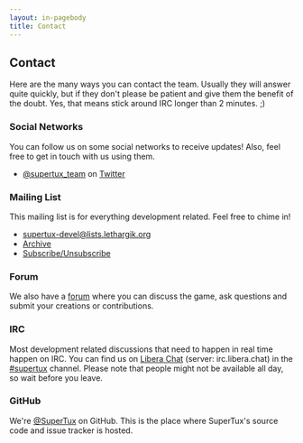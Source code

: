 ```yaml
---
layout: in-pagebody
title: Contact
---
```


## Contact

Here are the many ways you can contact the team. Usually they will answer quite
quickly, but if they don't please be patient and give them the benefit of the
doubt. Yes, that means stick around IRC longer than 2 minutes. ;)

### Social Networks

You can follow us on some social networks to receive updates! Also, feel free to
get in touch with us using them.

- [@supertux\_team](https://twitter.com/supertux_team) on
  [Twitter](https://twitter.com)

### Mailing List

This mailing list is for everything development related. Feel free to chime in!

- [supertux-devel@lists.lethargik.org](mailto:supertux-devel@lists.lethargik.org)
- [Archive](http://lists.lethargik.org/pipermail/supertux-devel-lethargik.org)
- [Subscribe/Unsubscribe](http://lists.lethargik.org/listinfo.cgi/supertux-devel-lethargik.org)

### Forum

We also have a [forum](http://forum.freegamedev.net/viewforum.php?f=66) where
you can discuss the game, ask questions and submit your creations or
contributions.

### IRC

Most development related discussions that need to happen in real time happen on
IRC. You can find us on [Libera Chat](https://libera.chat/) (server:
irc.libera.chat) in the [#supertux](ircs://irc.libera.chat/#supertux)
channel. Please note that people might not be available all day, so wait before
you leave.

### GitHub

We're [@SuperTux](https://github.com/SuperTux) on GitHub. This is the place
where SuperTux's source code and issue tracker is hosted.
